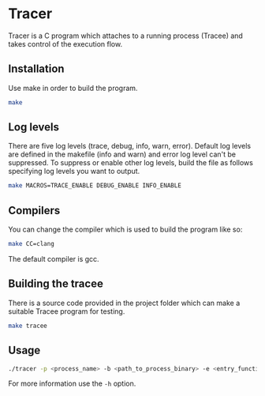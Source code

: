 # Tracer
Tracer is a C program which attaches to a running process (Tracee) and takes control of the execution flow.

## Installation
Use make in order to build the program.
```bash
make
```

## Log levels
There are five log levels (trace, debug, info, warn, error).
Default log levels are defined in the makefile (info and warn) and error log level can't be suppressed.
To suppress or enable other log levels, build the file as follows specifying log levels you want to output.
```bash
make MACROS=TRACE_ENABLE DEBUG_ENABLE INFO_ENABLE
```

## Compilers
You can change the compiler which is used to build the program like so:
```bash
make CC=clang
```
The default compiler is gcc.

## Building the tracee
There is a source code provided in the project folder which can make a suitable Tracee program for testing.
```bash
make tracee
```

## Usage
```bash
./tracer -p <process_name> -b <path_to_process_binary> -e <entry_function> -c 
```
For more information use the ``-h`` option.
